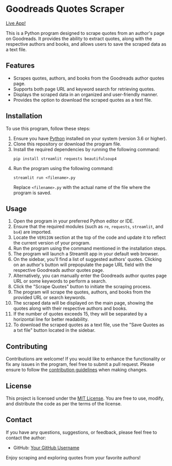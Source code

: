 # Goodreads Quotes Scraper

[Live App!](https://goodreads-quotes.streamlit.app/)

This is a Python program designed to scrape quotes from an author's page on Goodreads. It provides the ability to extract quotes, along with the respective authors and books, and allows users to save the scraped data as a text file.

## Features

- Scrapes quotes, authors, and books from the Goodreads author quotes page.
- Supports both page URL and keyword search for retrieving quotes.
- Displays the scraped data in an organized and user-friendly manner.
- Provides the option to download the scraped quotes as a text file.

## Installation

To use this program, follow these steps:

1. Ensure you have [Python](https://www.python.org/) installed on your system (version 3.6 or higher).
2. Clone this repository or download the program file.
3. Install the required dependencies by running the following command:
   ```
   pip install streamlit requests beautifulsoup4
   ```
4. Run the program using the following command:
   ```
   streamlit run <filename>.py
   ```
   Replace `<filename>.py` with the actual name of the file where the program is saved.

## Usage

1. Open the program in your preferred Python editor or IDE.
2. Ensure that the required modules (such as `re`, `requests`, `streamlit`, and `bs4`) are imported.
3. Locate the `VERSION` section at the top of the code and update it to reflect the current version of your program.
4. Run the program using the command mentioned in the installation steps.
5. The program will launch a Streamlit app in your default web browser.
6. On the sidebar, you'll find a list of suggested authors' quotes. Clicking on an author's button will prepopulate the page URL field with the respective Goodreads author quotes page.
7. Alternatively, you can manually enter the Goodreads author quotes page URL or some keywords to perform a search.
8. Click the "Scrape Quotes" button to initiate the scraping process.
9. The program will scrape the quotes, authors, and books from the provided URL or search keywords.
10. The scraped data will be displayed on the main page, showing the quotes along with their respective authors and books.
11. If the number of quotes exceeds 15, they will be separated by a horizontal line for better readability.
12. To download the scraped quotes as a text file, use the "Save Quotes as a txt file" button located in the sidebar.

## Contributing

Contributions are welcome! If you would like to enhance the functionality or fix any issues in the program, feel free to submit a pull request. Please ensure to follow the [contribution guidelines](CONTRIBUTING.md) when making changes.

## License

This project is licensed under the [MIT License](LICENSE). You are free to use, modify, and distribute the code as per the terms of the license.

## Contact

If you have any questions, suggestions, or feedback, please feel free to contact the author:

- GitHub: [Your GitHub Username](https://github.com/YourGitHubUsername)

Enjoy scraping and exploring quotes from your favorite authors!
